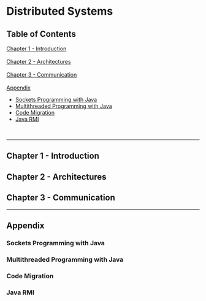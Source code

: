 # Distributed Systems


## Table of Contents

[Chapter 1 - Introduction](#Chapter1)
<br><br>
[Chapter 2 - Architectures](#Chapter2)
<br><br>
[Chapter 3 - Communication](#Chapter3)
<br><br>
[Appendix](#Appendix)
- [Sockets Programming with Java](#a.1)
- [Multithreaded Programming with Java](#a.2)
- [Code Migration](#a.3)
- [Java RMI](#a.4)
<br>

---

<a name="Chapter1"></a>

## Chapter 1 - Introduction


<a name="Chapter2"></a>

## Chapter 2 - Architectures


<a name="Chapter3"></a>

## Chapter 3 - Communication

---

<a name="Appendix"></a>

## Appendix

<a name="a.1"></a>

### Sockets Programming with Java

<a name="a.2"></a>

### Multithreaded Programming with Java

<a name="a.3"></a>

### Code Migration

<a name="a.4"></a>

### Java RMI
